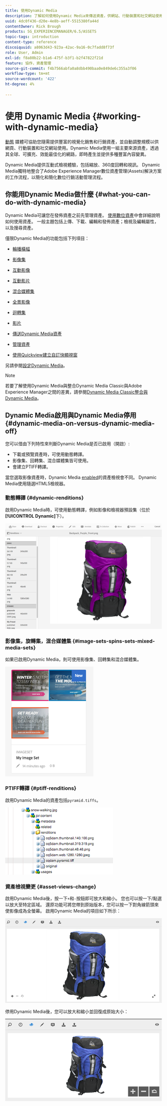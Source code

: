 ```yaml
---
title: 使用Dynamic Media
description: 了解如何使用Dynamic Media來傳送資產，供網站、行動裝置和社交網站使用。
uuid: 4dc0f436-d20e-4e8b-aeff-5515380fa44d
contentOwner: Rick Brough
products: SG_EXPERIENCEMANAGER/6.5/ASSETS
topic-tags: introduction
content-type: reference
discoiquuid: a8063d43-923a-42ac-9a16-0c7fadd8f73f
role: User, Admin
exl-id: f8a80b22-b1a6-475f-b3f1-b2f47822f21d
feature: 協作，資產管理
source-git-commit: f4b7566abfa0a8dbb490baa0e849de6c355a3f06
workflow-type: tm+mt
source-wordcount: '422'
ht-degree: 4%

---
```


# 使用 Dynamic Media {#working-with-dynamic-media}

[動態](https://business.adobe.com/products/experience-manager/assets/dynamic-media.html) 媒體可協助您隨需提供豐富的視覺化銷售和行銷資產，並自動調整規模以供網頁、行動裝置和社交網站使用。Dynamic Media使用一組主要來源資產，透過其全球、可擴充、效能最佳化的網路，即時產生並提供多種豐富內容變異。

Dynamic Media提供互動式檢視體驗，包括縮放、360度回轉和視訊。 Dynamic Media獨特地整合了Adobe Experience Manager數位資產管理(Assets)解決方案的工作流程，以簡化和簡化數位行銷活動管理流程。

<!-- >ARTICLE IS MISSING. GIVES 404 [!NOTE]
>
>A Community article is available on [Working with Adobe Experience Manager and Dynamic Media](https://helpx.adobe.com/experience-manager/using/aem_dynamic_media.html). -->

## 你能用Dynamic Media做什麼 {#what-you-can-do-with-dynamic-media}

Dynamic Media可讓您在發佈資產之前先管理資產。 [使用數位資產](manage-assets.md)中會詳細說明如何使用資產。 一般主題包括上傳、下載、編輯和發佈資產；檢視及編輯屬性，以及搜尋資產。

僅限Dynamic Media的功能包括下列項目：

* [輪播橫幅](carousel-banners.md)
* [影像集](image-sets.md)
* [互動影像](interactive-images.md)
* [互動影片](interactive-videos.md)
* [混合媒體集](mixed-media-sets.md)
* [全景影像](panoramic-images.md)

* [迴轉集](spin-sets.md)
* [影片](video.md)
* [傳送Dynamic Media資產](delivering-dynamic-media-assets.md)
* [管理資產](managing-assets.md)
* [使用Quickview建立自訂快顯視窗](custom-pop-ups.md)

另請參閱[設定Dynamic Media](administering-dynamic-media.md)。

>[!NOTE]
>
>若要了解使用Dynamic Media與整合Dynamic Media Classic與Adobe Experience Manager之間的差異，請參閱[Dynamic Media Classic整合與Dynamic Media](/help/sites-administering/scene7.md#aem-scene-integration-versus-dynamic-media)。

## Dynamic Media啟用與Dynamic Media停用 {#dynamic-media-on-versus-dynamic-media-off}

您可以借由下列特性來判斷Dynamic Media是否已啟用（開啟）:

* 下載或預覽資產時，可使用動態轉譯。
* 影像集、回轉集、混合媒體集皆可使用。
* 會建立PTIFF轉譯。

當您選取影像資產時，Dynamic Media [enabled](config-dynamic.md#enabling-dynamic-media)的資產檢視會不同。 Dynamic Media使用隨選HTML5檢視器。

### 動態轉譯 {#dynamic-renditions}

啟用Dynamic Media時，可使用動態轉譯，例如影像和檢視器預設集（位於&#x200B;**[!UICONTROL Dynamic]**&#x200B;下）。

![chlimage_1-358](assets/chlimage_1-358.png)

### 影像集，旋轉集，混合媒體集 {#image-sets-spins-sets-mixed-media-sets}

如果已啟用Dynamic Media，則可使用影像集、回轉集和混合媒體集。

![chlimage_1-359](assets/chlimage_1-359.png)

### PTIFF轉譯 {#ptiff-renditions}

啟用Dynamic Media的資產包括`pyramid.tiffs`。

![chlimage_1-360](assets/chlimage_1-360.png)

### 資產檢視變更 {#asset-views-change}

啟用Dynamic Media後，按一下`+`和`-`按鈕即可放大和縮小。 您也可以按一下/點選以放大至特定區域。 還原功能可將您帶到原始版本，您可以按一下對角線箭頭來使影像成為全螢幕。 啟用Dynamic Media的項目如下所示：

![chlimage_1-361](assets/chlimage_1-361.png)

停用Dynamic Media後，您可以放大和縮小並回復成原始大小：

![chlimage_1-362](assets/chlimage_1-362.png)
